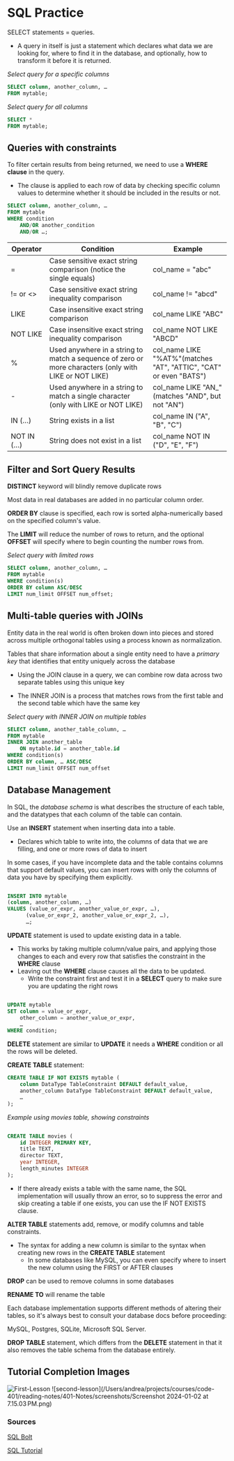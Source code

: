 # SQL Practice

SELECT statements = queries.

- A query in itself is just a statement which declares what data we are looking for, where to find it in the database, and optionally, how to transform it before it is returned.

*Select query for a specific columns*

```SQL
SELECT column, another_column, …
FROM mytable;

```

*Select query for all columns*

```SQL
SELECT * 
FROM mytable;
```

## Queries with constraints

To filter certain results from being returned, we need to use a **WHERE clause** in the query.

- The clause is applied to each row of data by checking specific column values to determine whether it should be included in the results or not.

```SQL
SELECT column, another_column, …
FROM mytable
WHERE condition
    AND/OR another_condition
    AND/OR …;
```

| Operator      | Condition | Example |
| ----------- | ----------- | ------- |
| =      | Case sensitive exact string comparison (notice the single equals)    | col_name = "abc"
| != or <> |  Case sensitive exact string inequality comparison  | col_name != "abcd"|
| LIKE | Case insensitive exact string comparison| col_name LIKE "ABC" 
| NOT LIKE | Case insensitive exact string inequality comparison | col_name NOT LIKE "ABCD"
| % | Used anywhere in a string to match a sequence of zero or more characters (only with LIKE or NOT LIKE)| col_name LIKE "%AT%"(matches "AT", "ATTIC", "CAT" or even "BATS")|
| - | Used anywhere in a string to match a single character (only with LIKE or NOT LIKE)| col_name LIKE "AN_"(matches "AND", but not "AN")|
| IN (…)| String exists in a list | col_name IN ("A", "B", "C")|
|NOT IN (…)| String does not exist in a list| 	col_name NOT IN ("D", "E", "F")|

## Filter and Sort Query Results

**DISTINCT** keyword will blindly remove duplicate rows

Most data in real databases are added in no particular column order.

**ORDER BY** clause is specified, each row is sorted alpha-numerically based on the specified column's value.

The **LIMIT** will reduce the number of rows to return, and the optional **OFFSET** will specify where to begin counting the number rows from.

*Select query with limited rows*

```SQL
SELECT column, another_column, …
FROM mytable
WHERE condition(s)
ORDER BY column ASC/DESC
LIMIT num_limit OFFSET num_offset;
```

## Multi-table queries with JOINs

Entity data in the real world is often broken down into pieces and stored across multiple orthogonal tables using a process known as normalization.

Tables that share information about a single entity need to have a *primary key* that identifies that entity uniquely across the database

- Using the JOIN clause in a query, we can combine row data across two separate tables using this unique key

- The INNER JOIN is a process that matches rows from the first table and the second table which have the same key

*Select query with INNER JOIN on multiple tables*

``` SQL
SELECT column, another_table_column, …
FROM mytable
INNER JOIN another_table 
    ON mytable.id = another_table.id
WHERE condition(s)
ORDER BY column, … ASC/DESC
LIMIT num_limit OFFSET num_offset

```

## Database Management

In SQL, the *database schema* is what describes the structure of each table, and the datatypes that each column of the table can contain.

Use an **INSERT** statement when inserting data into a table.

- Declares which table to write into, the columns of data that we are filling, and one or more rows of data to insert

In some cases, if you have incomplete data and the table contains columns that support default values, you can insert rows with only the columns of data you have by specifying them explicitly.

```SQL

INSERT INTO mytable
(column, another_column, …)
VALUES (value_or_expr, another_value_or_expr, …),
      (value_or_expr_2, another_value_or_expr_2, …),
      …;

```

**UPDATE** statement is used to update existing data in a table.

- This works by taking multiple column/value pairs, and applying those changes to each and every row that satisfies the constraint in the **WHERE** clause
- Leaving out the **WHERE** clause causes all the data to be updated.
    - Write the constraint first and test it in a **SELECT** query to make sure you are updating the right rows

```SQL

UPDATE mytable
SET column = value_or_expr, 
    other_column = another_value_or_expr, 
    …
WHERE condition;

```

**DELETE** statement are similar to **UPDATE** it needs a **WHERE** condition or all the rows will be deleted.

**CREATE TABLE** statement:

```SQL
CREATE TABLE IF NOT EXISTS mytable (
    column DataType TableConstraint DEFAULT default_value,
    another_column DataType TableConstraint DEFAULT default_value,
    …
);

```

*Example using movies table, showing constraints*

```SQL

CREATE TABLE movies (
    id INTEGER PRIMARY KEY,
    title TEXT,
    director TEXT,
    year INTEGER, 
    length_minutes INTEGER
);

```

- If there already exists a table with the same name, the SQL implementation will usually throw an error, so to suppress the error and skip creating a table if one exists, you can use the IF NOT EXISTS clause.

**ALTER TABLE** statements add, remove, or modify columns and table constraints.

- The syntax for adding a new column is similar to the syntax when creating new rows in the **CREATE TABLE** statement
  - In some databases like MySQL, you can even specify where to insert the new column using the FIRST or AFTER clauses

**DROP** can be used to remove columns in some databases

**RENAME TO** will rename the table

Each database implementation supports different methods of altering their tables, so it's always best to consult your database docs before proceeding:

MySQL, Postgres, SQLite, Microsoft SQL Server.

**DROP TABLE** statement, which differs from the **DELETE** statement in that it also removes the table schema from the database entirely.

## Tutorial Completion Images

![First-Lesson](401-Notes/screenshots/Screenshot2024-01-02at3.23.46 PM(2).jpg)
![second-lesson](/Users/andrea/projects/courses/code-401/reading-notes/401-Notes/screenshots/Screenshot 2024-01-02 at 7.15.03 PM.png)


### Sources

[SQL Bolt](https://sqlbolt.com/)

[SQL Tutorial](https://www.computer-pdf.com/3-sql-database-tutorial-for-beginners)